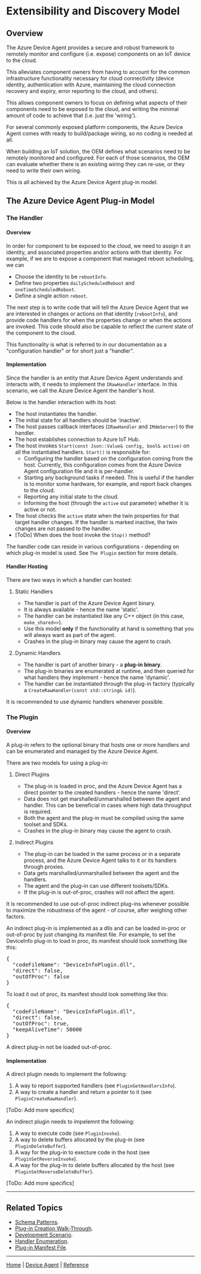 # Extensibility and Discovery Model

## Overview

The Azure Device Agent provides a secure and robust framework to remotely monitor and configure (i.e. expose) components on an IoT device to the cloud.

This alleviates component owners from having to account for the common infrastructure functionality necessary for cloud connectivity (device identity, authentication with Azure, maintaining the cloud connection recovery and expiry, error reporting to the cloud, and others).

This allows component owners to focus on defining what aspects of their components need to be exposed to the cloud, and writing the minimal amount of code to achieve that (i.e. just the 'wiring').

For several commonly exposed platform components, the Azure Device Agent comes with ready to build/package wiring, so no coding is needed at all.

When building an IoT solution, the OEM defines what scenarios need to be remotely monitored and configured. For each of those scenarios, the OEM can evaluate whether there is an existing wiring they can re-use, or they need to write their own wiring.

This is all achieved by the Azure Device Agent plug-in model.

## The Azure Device Agent Plug-in Model

### The Handler

#### Overview

In order for component to be exposed to the cloud, we need to assign it an identity, and associated properties and/or actions with that identity.
For example, if we are to expose a component that managed reboot scheduling, we can
- Choose the identity to be `rebootInfo`.
- Define two properties `dailyScheduledReboot` and `oneTimeScheduledReboot`.
- Define a single action `reboot`.

The next step is to write code that will tell the Azure Device Agent that we are interested in changes or actions on that identity (`rebootInfo`), and provide code handlers for when the properties change or when the actions are invoked.
This code should also be capable to reflect the current state of the component to the cloud.

This functionality is what is referred to in our documentation as a "configuration handler" or for short just a "handler".

#### Implementation

Since the handler is an entity that Azure Device Agent understands and interacts with, it needs to implement the `IRawHandler` interface. In this scenario, we call the Azure Device Agent the handler's host.

Below is the handler interaction with its host:
- The host instantiates the handler.
- The initial state for all handlers should be 'inactive'.
- The host passes callback interfaces (`IRawHandler` and `IMdmServer`) to the handler.
- The host establishes connection to Azure IoT Hub.
- The host invokes `Start(const Json::Value& config, bool& active)` on all the instantiated handlers. `Start()` is responsible for:
    - Configuring the handler based on the configuration coming from the host. Currently, this configuration comes from the Azure Device Agent configuration file and it is per-handler.
    - Starting any background tasks if needed. This is useful if the handler is to monitor some hardware, for example, and report back changes to the cloud.
    - Reporting any initial state to the cloud.
    - Informing the host (through the `active` out parameter) whether it is active or not.
- The host checks the `active` state when the twin properties for that target handler changes. If the handler is marked inactive, the twin changes are not passed to the handler.
- [ToDo] When does the host invoke the `Stop()` method?

The handler code can reside in various configurations - depending on which plug-in model is used. See `The Plugin` section for more details.

#### Handler Hosting

There are two ways in which a handler can hosted:

1. Static Handlers
    - The handler is part of the Azure Device Agent binary.
    - It is always available - hence the name 'static'.
    - The handler can be instantiated like any C++ object (in this case, `make_shared<>`).
    - Use this model **only** if the functionality at hand is something that you will always want as part of the agent.
    - Crashes in the plug-in binary may cause the agent to crash.

2. Dynamic Handlers
    - The handler is part of another binary - a **plug-in binary**.
    - The plug-in binaries are enumerated at runtime, and then queried for what handlers they implement - hence the name 'dynamic'.
    - The handler can be instantiated through the plug-in factory (typically a `CreateRawHandler(const std::string& id)`).

It is recommended to use dynamic handlers whenever possible.

### The Plugin

#### Overview

A plug-in refers to the optional binary that hosts one or more handlers and can be enumerated and managed by the Azure Device Agent.

There are two models for using a plug-in:

1. Direct Plugins
    - The plug-in is loaded in proc, and the Azure Device Agent has a direct pointer to the created handlers - hence the name 'direct'.
    - Data does not get marshalled/unmarshalled between the agent and handler. This can be beneficial in cases where high data throughput is required.
    - Both the agent and the plug-in must be compiled using the same toolset and SDKs.
    - Crashes in the plug-in binary may cause the agent to crash.

2. Indirect Plugins
    - The plug-in can be loaded in the same process or in a separate process, and the Azure Device Agent talks to it or its handlers through proxies.
    - Data gets marshalled/unmarshalled between the agent and the handlers.
    - The agent and the plug-in can use different toolsets/SDKs.
    - If the plug-in is out-of-proc, crashes will not affect the agent.

It is recommended to use out-of-proc indirect plug-ins whenever possible to maximize the robustness of the agent - of course, after weighing other factors.

An indirect plug-in is implemented as a dlls and can be loaded in-proc or out-of-proc by just changing its manifest file.
For example, to set the DeviceInfo plug-in to load in proc, its manifest should look something like this:

<pre>
{
  "codeFileName": "DeviceInfoPlugin.dll",
  "direct": false,
  "outOfProc": false
}
</pre>

To load it out of proc, its manifest should look something like this:

<pre>
{
  "codeFileName": "DeviceInfoPlugin.dll",
  "direct": false,
  "outOfProc": true,
  "keepAliveTime": 50000
}
</pre>

A direct plug-in not be loaded out-of-proc.

#### Implementation

A direct plugin needs to implement the following:

1. A way to report supported handlers (see `PluginGetHandlersInfo`).
2. A way to create a handler and return a pointer to it (see `PluginCreateRawHandler`).

[ToDo: Add more specifics]

An indirect plugin needs to impelemnt the following:

1. A way to execute code (see `PluginInvoke`).
2. A way to delete buffers allocated by the plug-in (see `PluginDeleteBuffer`).
3. A way for the plug-in to execture code in the host (see `PluginSetReverseInvoke`).
4. A way for the plug-in to delete buffers allocated by the host (see `PluginSetReverseDeleteBuffer`).

[ToDo: Add more specifics]

----

## Related Topics

- [Schema Patterns](schema.md).
- [Plug-in Creation Walk-Through](development-scenario/developer-plugin-creation.md).
- [Development Scenario](development-scenario.md).
- [Handler Enumeration](extensibility-and-discovery-model/handler-enumeration-flow.md).
- [Plug-in Manifest File](reference/plugin-manifest-file.md).

----

[Home](../../README.md) | [Device Agent](device-agent.md) | [Reference](reference.md)